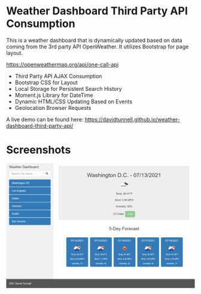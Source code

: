 # Weather Dashboard Third Party API Consumption

This is a weather dashboard that is dynamically updated based on data coming from the 3rd party API OpenWeather. It utilizes Bootstrap for page layout.

https://openweathermap.org/api/one-call-api

* Third Party API AJAX Consumption
* Bootstrap CSS for Layout
* Local Storage for Persistent Search History
* Moment.js Library for DateTime
* Dynamic HTML/CSS Updating Based on Events
* Geolocation Browser Requests

A live demo can be found here: https://davidtunnell.github.io/weather-dashboard-third-party-api/

# Screenshots

![Screenshot](./assets/screencap-one.png)